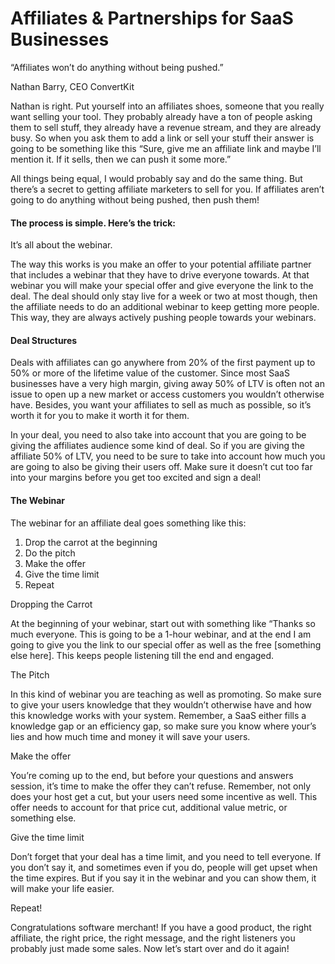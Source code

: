 # Affiliates & Partnerships for SaaS Businesses

“Affiliates won’t do anything without being pushed.”

Nathan Barry, CEO ConvertKit  


Nathan is right. Put yourself into an affiliates shoes, someone that you really want selling your tool. They probably already have a ton of people asking them to sell stuff, they already have a revenue stream, and they are already busy. So when you ask them to add a link or sell your stuff their answer is going to be something like this “Sure, give me an affiliate link and maybe I’ll mention it. If it sells, then we can push it some more.”  


All things being equal, I would probably say and do the same thing. But there’s a secret to getting affiliate marketers to sell for you. If affiliates aren’t going to do anything without being pushed, then push them!  


#### The process is simple. Here’s the trick:

It’s all about the webinar.  


The way this works is you make an offer to your potential affiliate partner that includes a webinar that they have to drive everyone towards. At that webinar you will make your special offer and give everyone the link to the deal. The deal should only stay live for a week or two at most though, then the affiliate needs to do an additional webinar to keep getting more people. This way, they are always actively pushing people towards your webinars.  


#### Deal Structures

Deals with affiliates can go anywhere from 20% of the first payment up to 50% or more of the lifetime value of the customer. Since most SaaS businesses have a very high margin, giving away 50% of LTV is often not an issue to open up a new market or access customers you wouldn’t otherwise have. Besides, you want your affiliates to sell as much as possible, so it’s worth it for you to make it worth it for them.  


In your deal, you need to also take into account that you are going to be giving the affiliates audience some kind of deal. So if you are giving the affiliate 50% of LTV, you need to be sure to take into account how much you are going to also be giving their users off. Make sure it doesn’t cut too far into your margins before you get too excited and sign a deal!  


#### The Webinar

The webinar for an affiliate deal goes something like this:  


1. Drop the carrot at the beginning
2. Do the pitch
3. Make the offer
4. Give the time limit
5. Repeat

Dropping the Carrot

At the beginning of your webinar, start out with something like “Thanks so much everyone. This is going to be a 1-hour webinar, and at the end I am going to give you the link to our special offer as well as the free \[something else here\]. This keeps people listening till the end and engaged.

The Pitch

In this kind of webinar you are teaching as well as promoting. So make sure to give your users knowledge that they wouldn’t otherwise have and how this knowledge works with your system. Remember, a SaaS either fills a knowledge gap or an efficiency gap, so make sure you know where your’s lies and how much time and money it will save your users.

Make the offer

You’re coming up to the end, but before your questions and answers session, it’s time to make the offer they can’t refuse. Remember, not only does your host get a cut, but your users need some incentive as well. This offer needs to account for that price cut, additional value metric, or something else.

Give the time limit

Don’t forget that your deal has a time limit, and you need to tell everyone. If you don’t say it, and sometimes even if you do, people will get upset when the time expires. But if you say it in the webinar and you can show them, it will make your life easier.

Repeat!

Congratulations software merchant! If you have a good product, the right affiliate, the right price, the right message, and the right listeners you probably just made some sales. Now let’s start over and do it again!  


